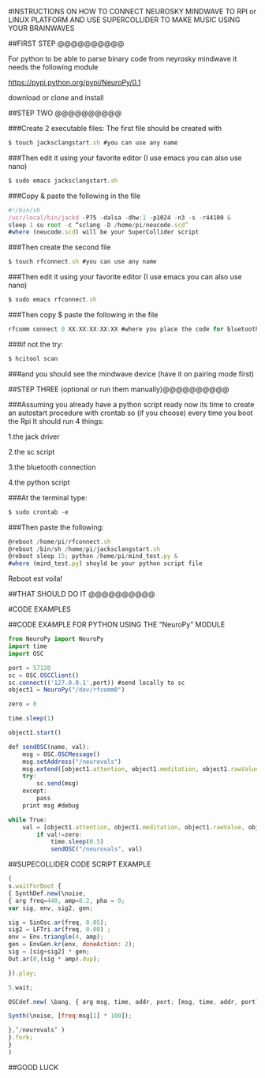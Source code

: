 #INSTRUCTIONS ON HOW TO CONNECT NEUROSKY MINDWAVE TO RPI or LINUX PLATFORM AND USE SUPERCOLLIDER TO MAKE MUSIC USING YOUR BRAINWAVES

##FIRST STEP @@@@@@@@@@

For python to be able to parse binary code from neyrosky mindwave it needs the following module

https://pypi.python.org/pypi/NeuroPy/0.1

download or clone and install

##STEP TWO @@@@@@@@@@

###Create 2 executable files: The first file should be created with
```javascript
$ touch jacksclangstart.sh #you can use any name
```

###Then edit it using your favorite editor (I use emacs you can also use nano)
```javascript
$ sudo emacs jacksclangstart.sh
```

###Copy & paste the following in the file
```javascript
#!/bin/sh 
/usr/local/bin/jackd -P75 -dalsa -dhw:1 -p1024 -n3 -s -r44100 & 
sleep 1 su root -c “sclang -D /home/pi/neucode.scd” 
#where (neucode.scd) will be your SuperCollider script
```

###Then create the second file
```javascript
$ touch rfconnect.sh #you can use any name
```

###Then edit it using your favorite editor (I use emacs you can also use nano)
```javascript
$ sudo emacs rfconnect.sh
```

###Then copy $ paste the following in the file
```javascript
rfcomm connect 0 XX:XX:XX:XX:XX #where you place the code for bluetooth of your device(neurosky mindwave-it is usually within the box)
```

###if not the try:
```javascript
$ hcitool scan
```

###and you should see the mindwave device (have it on pairing mode first)

##STEP THREE (optional or run them manually)@@@@@@@@@@

###Assuming you already have a python script ready now its time to create an autostart procedure with crontab so (if you choose) every time you boot the Rpi It should run 4 things:

1.the jack driver

2.the sc script

3.the bluetooth connection

4.the python script


###At the terminal type: 
```javascript 
$ sudo crontab -e
``` 

###Then paste the following:
```javascript
@reboot /home/pi/rfconnect.sh
@reboot /bin/sh /home/pi/jacksclangstart.sh 
@reboot sleep 15; python /home/pi/mind_test.py &
#where (mind_test.py) shoyld be your python script file
```
Reboot est voila!

##THAT SHOULD DO IT @@@@@@@@@@

#CODE EXAMPLES

##CODE EXAMPLE FOR PYTHON USING THE “NeuroPy” MODULE
```javascript
from NeuroPy import NeuroPy
import time
import OSC

port = 57120
sc = OSC.OSCClient()
sc.connect(('127.0.0.1',port)) #send locally to sc
object1 = NeuroPy("/dev/rfcomm0")

zero = 0

time.sleep(1)

object1.start()

def sendOSC(name, val):
    msg = OSC.OSCMessage()
    msg.setAddress("/neurovals")
    msg.extend([object1.attention, object1.meditation, object1.rawValue, object1.delta, object1.theta, object1.lowAlpha, object1.highAlpha, object1.lowBeta, object1.highBeta, object1.lowGamma, object1.midGamma, object1.poorSignal, object1.blinkStrength])
    try:
        sc.send(msg)
    except:
        pass
    print msg #debug

while True:
    val = [object1.attention, object1.meditation, object1.rawValue, object1.delta, object1.theta, object1.lowAlpha, object1.highAlpha, object1.lowBeta, object1.highBeta, object1.lowGamma, object1.midGamma, object1.poorSignal, object1.blinkStrength]
        if val!=zero:
            time.sleep(0.5)
            sendOSC("/neurovals", val)
```

##SUPECOLLIDER CODE SCRIPT EXAMPLE
```javascript
( 
s.waitForBoot {
{ SynthDef.new(\noise,
{ arg freq=440, amp=0.2, pha = 0; 
var sig, env, sig2, gen;

sig = SinOsc.ar(freq, 0.05); 
sig2 = LFTri.ar(freq, 0.08) ;
env = Env.triangle(4, amp); 
gen = EnvGen.kr(env, doneAction: 2);
sig = [sig+sig2] * gen; 
Out.ar(0,(sig * amp).dup);

}).play;

5.wait;

OSCdef.new( \bang, { arg msg, time, addr, port; [msg, time, addr, port].postln;

Synth(\noise, [freq:msg[1] * 100]);

},’/neurovals’ )
}.fork; 
} 
)
```
##GOOD LUCK
